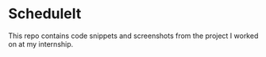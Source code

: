 # ScheduleIt
This repo contains code snippets and screenshots from the project I worked on at my internship.
